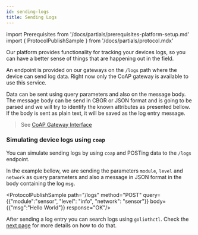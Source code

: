 ```yaml
---
id: sending-logs
title: Sending Logs
---
```


import Prerequisites from '/docs/partials/prerequisites-platform-setup.md'
import { ProtocolPublishSample } from '/docs/partials/protocol.mdx'

<Prerequisites />

Our platform provides functionality for tracking your devices logs, so you can have a better sense of things that are happening out in the field.

An endpoint is provided on our gateways on the `/logs` path where the device can send log data. Right now only the CoAP gateway is available to use this service.

Data can be sent using query parameters and also on the message body. The message body can be send in CBOR or JSON format and is going to be parsed and we will try to identify the known attributes as presented bellow. If the body is sent as plain text, it will be saved as the log entry message.

> See [CoAP Gateway Interface](/reference/protocols/coap/logging)

### Simulating device logs using `coap`

You can simulate sending logs by using `coap` and POSTing data to the `/logs` endpoint.

In the example bellow, we are sending the parameters `module`, `level` and `network` as query parameters and also a message in JSON format in the body containing the log `msg`.

<ProtocolPublishSample path="/logs" method="POST" query={{"module":"sensor", "level": "info", "network": "sensor"}} body={{"msg":"Hello World"}} response="OK"/>

After sending a log entry you can search logs using `goliothctl`. Check the [next page](./searching-logs) for more details on how to do that.

